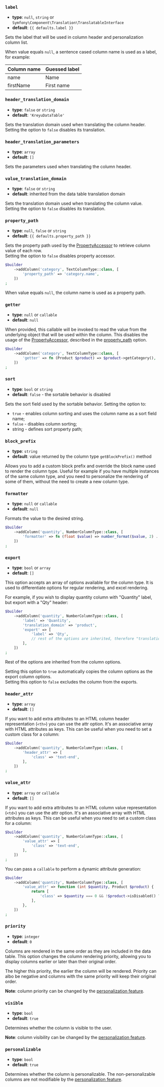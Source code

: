 <script setup>
const props = defineProps({
    defaults: {
        type: Object,
        default: {
            label: 'null',
            property_path: 'null',
        },
    },
})
</script>

### `label`

- **type**: `null`, `string` or `Symfony\Component\Translation\TranslatableInterface`
- **default**: `{{ defaults.label }}` 

Sets the label that will be used in column header and personalization column list.

When value equals `null`, a sentence cased column name is used as a label, for example:

| Column name | Guessed label |
|-------------|---------------|
| name        | Name          |
| firstName   | First name    |

### `header_translation_domain`

- **type**: `false` or `string`
- **default**: `'KreyuDataTable'`

Sets the translation domain used when translating the column header.  
Setting the option to `false` disables its translation.

### `header_translation_parameters`

- **type**: `array`
- **default**: `[]`

Sets the parameters used when translating the column header.

### `value_translation_domain`

- **type**: `false` or `string`
- **default**: inherited from the data table translation domain

Sets the translation domain used when translating the column value.  
Setting the option to `false` disables its translation.

### `property_path`

- **type**: `null`, `false` or `string`
- **default**: `{{ defaults.property_path }}`

Sets the property path used by the [PropertyAccessor](https://symfony.com/doc/current/components/property_access.html) to retrieve column value of each row.  
Setting the option to `false` disables property accessor.

```php
$builder
    ->addColumn('category', TextColumnType::class, [
        'property_path' => 'category.name',
    ])
;
```

When value equals `null`, the column name is used as a property path.

### `getter`

- **type**: `null` or `callable`
- **default**: `null`

When provided, this callable will be invoked to read the value from the underlying object that will be used within the column.
This disables the usage of the [PropertyAccessor](https://symfony.com/doc/current/components/property_access.html), described in the [property_path](#property_path) option.

```php
$builder
    ->addColumn('category', TextColumnType::class, [
        'getter' => fn (Product $product) => $product->getCategory(),
    ])
;
```

### `sort`

- **type**: `bool` or `string`
- **default**: `false` - the sortable behavior is disabled

Sets the sort field used by the sortable behavior. Setting the option to:
- `true` - enables column sorting and uses the column name as a sort field name;
- `false` - disables column sorting;
- string - defines sort property path;

### `block_prefix`

- **type**: `string`
- **default**: value returned by the column type `getBlockPrefix()` method

Allows you to add a custom block prefix and override the block name used to render the column type.
Useful for example if you have multiple instances of the same column type, and you need to personalize
the rendering of some of them, without the need to create a new column type.

### `formatter`

- **type**: `null` or `callable`
- **default**: `null`

Formats the value to the desired string.

```php
$builder
    ->addColumn('quantity', NumberColumnType::class, [
        'formatter' => fn (float $value) => number_format($value, 2) . 'kg',
    ])
;
```

### `export`

- **type**: `bool` or `array`
- **default**: `[]`

This option accepts an array of options available for the column type.
It is used to differentiate options for regular rendering, and excel rendering.

For example, if you wish to display quantity column with "Quantity" label, but export with a "Qty" header:

```php
$builder
    ->addColumn('quantity', NumberColumnType::class, [
        'label' => 'Quantity',
        'translation_domain' => 'product',
        'export' => [
            'label' => 'Qty',
            // rest of the options are inherited, therefore "translation_domain" equals "product", etc.
        ],
    ])
;
```

Rest of the options are inherited from the column options.

Setting this option to `true` automatically copies the column options as the export column options.  
Setting this option to `false` excludes the column from the exports.

### `header_attr`

- **type**: `array`
- **default**: `[]`

If you want to add extra attributes to an HTML column header representation (`<th>`) you can use the attr option.
It's an associative array with HTML attributes as keys.
This can be useful when you need to set a custom class for a column:

```php
$builder
    ->addColumn('quantity', NumberColumnType::class, [
        'header_attr' => [
            'class' => 'text-end',
        ],
    ])
;
```

### `value_attr`

- **type**: `array` or `callable`
- **default**: `[]`

If you want to add extra attributes to an HTML column value representation (`<td>`) you can use the attr option.
It's an associative array with HTML attributes as keys.
This can be useful when you need to set a custom class for a column:

```php
$builder
    ->addColumn('quantity', NumberColumnType::class, [
        'value_attr' => [
            'class' => 'text-end',
        ],
    ])
;
```

You can pass a `callable` to perform a dynamic attribute generation:

```php
$builder
    ->addColumn('quantity', NumberColumnType::class, [
        'value_attr' => function (int $quantity, Product $product) {
            return [
                'class' => $quantity === 0 && !$product->isDisabled() ? 'text-danger' : '',
            ],
        },
    ])
;
``` 

### `priority`

- **type**: `integer`
- **default**: `0`

Columns are rendered in the same order as they are included in the data table.
This option changes the column rendering priority, allowing you to display columns earlier or later than their original order.

The higher this priority, the earlier the column will be rendered.
Priority can albo be negative and columns with the same priority will keep their original order.

**Note**: column priority can be changed by the [personalization feature](../../../../docs/features/personalization.md).

### `visible`

- **type**: `bool`
- **default**: `true`

Determines whether the column is visible to the user.

**Note**: column visibility can be changed by the [personalization feature](../../../../docs/features/personalization.md).

### `personalizable`

- **type**: `bool`
- **default**: `true`

Determines whether the column is personalizable.
The non-personalizable columns are not modifiable by the [personalization feature](../../../../docs/features/personalization.md).
